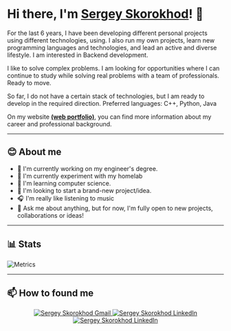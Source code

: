 # Hi there, I'm **[Sergey Skorokhod](http://illusion-of-control-portfolio.vercel.app/)**! 👋

For the last 6 years, I have been developing different personal projects using different technologies, using. I also run my own projects, learn new programming languages and technologies, and lead an active and diverse lifestyle. I am interested in Backend development.

I like to solve complex problems. I am looking for opportunities where I can continue to study while solving real problems with a team of professionals. Ready to move.

So far, I do not have a certain stack of technologies, but I am ready to develop in the required direction. Preferred languages: C++, Python, Java

On my website **[(web portfolio)](http://illusion-of-control-portfolio.vercel.app/)**, you can find more information about my career and professional background.

---

## **😊 About me**

- 🔭 I'm currently working on my engineer's degree.
- 🧪 I'm currently experiment with my homelab
- 🌱 I'm learning computer science.
- 👯 I'm looking to start a brand-new project/idea.
- 🎧 I'm really like listening to music
- 💬 Ask me about anything, but for now, I'm fully open to new projects, collaborations or ideas!

---

## 📊 Stats

![Metrics](https://metrics.lecoq.io/IllusionOfControl?template=classic&languages=1&base=header%2C%20activity%2C%20community%2C%20repositories%2C%20metadata&base.indepth=false&base.hireable=false&base.skip=false&languages=false&languages.limit=8&languages.threshold=0%25&languages.other=true&languages.colors=github&languages.sections=most-used&languages.details=bytes-size&languages.indepth=false&languages.analysis.timeout=15&languages.analysis.timeout.repositories=7.5&languages.categories=markup%2C%20programming&languages.recent.categories=markup%2C%20programming&languages.recent.load=300&languages.recent.days=14&config.timezone=Europe%2FMoscow)

---

## **📫 How to found me**

<div align="center" style="text-align:center">
    <a href="mailto:sergeyskorokhod@gmail.com">
        <img src="https://img.shields.io/badge/-Gmail-EA4335?style=for-the-badge&logo=Gmail&logoColor=white"
            alt="Sergey Skorokhod Gmail">
    </a>
    <a href="https://www.linkedin.com/in/skorokhod-sergey/">
        <img src="https://img.shields.io/badge/LinkedIn-0A66C2?style=for-the-badge&logo=linkedin&logoColor=white"
            alt="Sergey Skorokhod LinkedIn">
    </a>
    <a href="https://t.me/illusion_of_control">
        <img src="https://img.shields.io/badge/Telegram-2AABEE?style=for-the-badge&logo=telegram&logoColor=white"
            alt="Sergey Skorokhod LinkedIn">
    </a>
</div>
